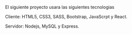 El siguiente proyecto usara las siguientes tecnologias

Cliente: 
HTML5, CSS3, SASS, Bootstrap, JavaScrpt y React. 

Servidor:
Nodejs, MySQL y Express.
